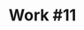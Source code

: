 ---
id_key: '23'
image: image_00051.jpg
thumbnail: thumb_image_00051.jpg
title: 'Work #11'
dimensions: '200 × 250  '
medium: Acrylic on canavs
year: '1890'
artist: Claretta Sim  
notes: ephemeral nature of the human condition
galleries: "- apple   - orange"
permalink: "/new/23.html"
layout: single-work
---